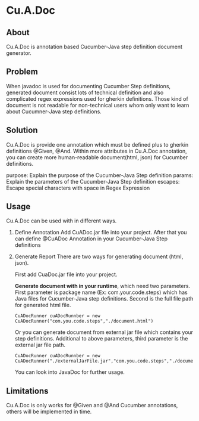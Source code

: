 Cu.A.Doc
========

About
-----
Cu.A.Doc is annotation based Cucumber-Java step definition document generator.


Problem
-------
When javadoc is used for documenting Cucumber Step definitions, generated document consist lots of technical definition and also complicated regex expressions used for gherkin definitions.
Those kind of document is not readable for non-technical users whom only want to learn about Cucumner-Java step definitions.

Solution
--------
Cu.A.Doc is provide one annotation which must be defined plus  to gherkin definitions @Given, @And.
Within more attributes in Cu.A.Doc annotation, you can create more human-readable document(html, json) for Cucumber definitions.

purpose: Explain the purpose of the Cucumber-Java Step definition
params: Explain the parameters of the Cucumber-Java Step definition
escapes: Escape special characters with space in Regex Expression

Usage
-----
Cu.A.Doc can be used with in different ways.

1. Define Annotation
   Add CuADoc.jar file into your project. After that you can define @CuADoc Annotation in your Cucumber-Java Step definitions

2. Generate Report
   There are two ways for generating document (html, json).
   
   First add CuaDoc.jar file into your project.
   
   **Generate document with in your runtime**, which need two parameters. First parameter is package name (Ex: com.your.code.steps) which has Java files for Cucumber-Java step definitions.
   Second is the full file path for generated html file.
   
   ```
   CuADocRunner cuADocRunnber = new CuADocRunner("com.you.code.steps","./document.html")
   ```
   
   Or you can generate document from external jar file which contains your step definitions. Additional to above parameters, third parameter is the external jar file path.
   
   ```
   CuADocRunner cuADocRunnber = new CuADocRunner("./externalJarFile.jar","com.you.code.steps","./document.html")
   ```
   
   You can look into JavaDoc for further usage.
   
   
Limitations
-----------
Cu.A.Doc is only works for @Given and @And Cucumber annotations, others will be implemented in time.
   
   
   
   
